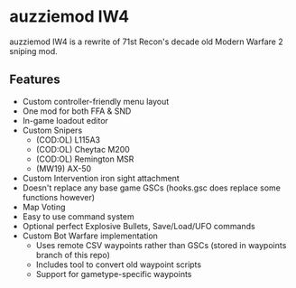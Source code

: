 auzziemod IW4
==========

auzziemod IW4 is a rewrite of 71st Recon's decade old Modern Warfare 2 sniping mod.

## Features
+ Custom controller-friendly menu layout
+ One mod for both FFA & SND
+ In-game loadout editor
+ Custom Snipers
  + (COD:OL) L115A3
  + (COD:OL) Cheytac M200
  + (COD:OL) Remington MSR
  + (MW19) AX-50
+ Custom Intervention iron sight attachment
+ Doesn't replace any base game GSCs (hooks.gsc does replace some functions however)
+ Map Voting
+ Easy to use command system
+ Optional perfect Explosive Bullets, Save/Load/UFO commands
+ Custom Bot Warfare implementation
  + Uses remote CSV waypoints rather than GSCs (stored in waypoints branch of this repo)
  + Includes tool to convert old waypoint scripts
  + Support for gametype-specific waypoints